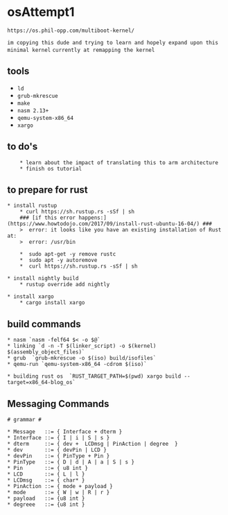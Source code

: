 # osAttempt1


`https://os.phil-opp.com/multiboot-kernel/`

``im copying this dude and trying to learn and hopely expand upon this minimal kernel``
`currently at remapping the kernel`

## tools ##
* `ld`
* `grub-mkrescue`
* `make`
* `nasm 2.13+`
* `qemu-system-x86_64`
* `xargo`

## to do's ##

		* learn about the impact of translating this to arm architecture
		* finish os tutorial  

## to prepare for rust ##

	* install rustup
		* curl https://sh.rustup.rs -sSf | sh
		### [if this error happens:] (https://www.howtodojo.com/2017/09/install-rust-ubuntu-16-04/) ###
		>  error: it looks like you have an existing installation of Rust at:
		>  error: /usr/bin

		*  sudo apt-get -y remove rustc
		*  sudo apt -y autoremove
		*  curl https://sh.rustup.rs -sSf | sh

	* install nightly build
		* rustup override add nightly

	* install xargo
		* cargo install xargo

## build commands ##

	* nasm `nasm -felf64 $< -o $@`
	* linking `d -n -T $(linker_script) -o $(kernel) $(assembly_object_files)`
	* grub  `grub-mkrescue -o $(iso) build/isofiles`
	* qemu-run `qemu-system-x86_64 -cdrom $(iso)`

	* building rust os  `RUST_TARGET_PATH=$(pwd) xargo build --target=x86_64-blog_os`
	
## Messaging Commands ## 
	# grammar #
	
	* Message   ::= { Interface + dterm }
	* Interface ::= { I | i | S | s }
	* dterm	    ::= { dev +  LCDmsg | PinAction | degree  }
	* dev       ::= { devPin | LCD }
	* devPin    ::= { PinType + Pin }
	* PinType   ::= { D | d | A | a | S | s }
	* Pin       ::= { u8 int }
	* LCD       ::= { L | l }
	* LCDmsg    ::= { char* }
	* PinAction ::= { mode + payload }
	* mode      ::= { W | w | R | r }
	* payload   ::= {u8 int }
	* degreee   ::= {u8 int }

	
	
	
	
